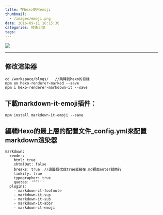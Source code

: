 ```yaml
---
title: 在hexo使用emoji
thumbnail:
  - /images/emoji.png
date: 2016-09-11 10:15:30
categories: 技術分享
tags:
---
```

<img src="/images/emoji.png">

***
## 修改渲染器

```
cd /workspace/blogs/   //跳轉到hexo的目錄
npm un hexo-renderer-marked --save
npm i hexo-renderer-markdown-it --save
```

## 下載markdown-it-emoji插件：

```
npm install markdown-it-emoji --save
```

## 編輯Hexo的最上層的配置文件_config.yml來配置markdown渲染器

```
markdown:
  render:
    html: true
    xhtmlOut: false
    breaks: true  //這邊我改成true直接在.md裡面enter就換行
    linkify: true
    typographer: true
    quotes: '“”‘’'
  plugins:
    - markdown-it-footnote
    - markdown-it-sup
    - markdown-it-sub
    - markdown-it-abbr
    - markdown-it-emoji
```
